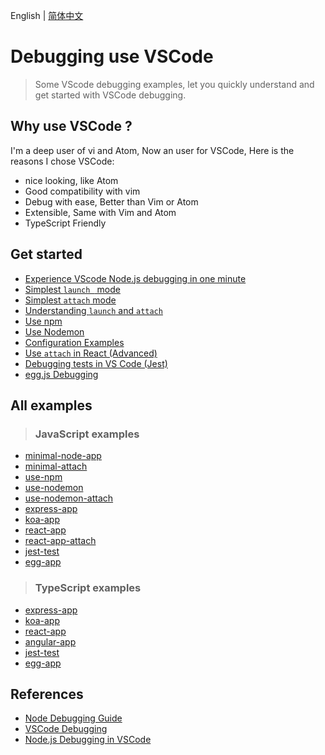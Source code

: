 English | [简体中文](./README_zh-CN.md)

# Debugging use VSCode

> Some VScode debugging examples, let you quickly understand and get started with VSCode debugging.

## Why use VSCode ?

I'm a deep user of vi and Atom, Now an user for VSCode, Here is the reasons I chose VSCode:

- nice looking, like Atom
- Good compatibility with vim
- Debug with ease, Better than Vim or Atom
- Extensible, Same with Vim and Atom 
- TypeScript Friendly


## Get started

- [Experience VScode Node.js debugging in one minute](JavaScript/minimal-node-app/README.md)
- [Simplest `launch ` mode](JavaScript/minimal-node-app/README.md)
- [Simplest `attach` mode](JavaScript/minimal-attach/README.md)
- [Understanding `launch` and `attach`](docs/launch-and-attach.md)
- [Use npm](JavaScript/use-npm/README.md)
- [Use Nodemon](JavaScript/use-nodemon/README.md)
- [Configuration Examples](docs/config-example.md)
- [Use `attach` in React (Advanced)](JavaScript/react-app-attach/README.md)
- [Debugging tests in VS Code (Jest)](JavaScript/jest-test/README.md)
- [egg.js Debugging](JavaScript/egg-app/README.md)

## All examples

> ### JavaScript examples

- [minimal-node-app](JavaScript/minimal-node-app/README.md)
- [minimal-attach](JavaScript/minimal-attach/README.md)
- [use-npm](JavaScript/use-npm/README.md)
- [use-nodemon](JavaScript/use-nodemon/README.md)
- [use-nodemon-attach](JavaScript/use-nodemon-attach/README.md)
- [express-app](JavaScript/express-app/README.md)
- [koa-app](JavaScript/koa-app/README.md)
- [react-app](JavaScript/react-app/README.md)
- [react-app-attach](JavaScript/react-app-attach/README.md)
- [jest-test](JavaScript/jest-test/README.md)
- [egg-app](JavaScript/egg-app/README.md)


> ### TypeScript examples

- [express-app](TypeScript/express-app/README.md)
- [koa-app](TypeScript/koa-app/README.md)
- [react-app](TypeScript/react-app/README.md)
- [angular-app](TypeScript/angular-app/README.md)
- [jest-test](TypeScript/jest-test/README.md)
- [egg-app](TypeScript/egg-app/README.md)

## References

- [Node Debugging Guide](https://nodejs.org/en/docs/guides/debugging-getting-started/)
- [VSCode Debugging](https://code.visualstudio.com/docs/editor/debugging)
- [Node.js Debugging in VSCode](https://code.visualstudio.com/docs/nodejs/nodejs-debugging#_launch-configuration-support-for-npm-and-other-tools) 